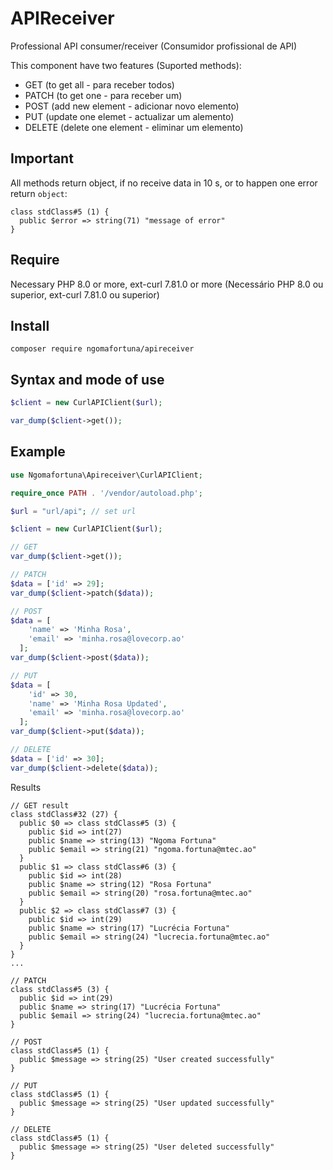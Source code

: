 # APIReceiver
Professional API consumer/receiver (Consumidor profissional de API)

This component have two features (Suported methods):
- GET (to get all - para receber todos)
- PATCH (to get one - para receber um)
- POST (add new element - adicionar novo elemento)
- PUT (update one elemet - actualizar um alemento)
- DELETE (delete one element - eliminar um elemento)

## Important
All methods return object, if no receive data in 10 s, or to happen one error return `object`:
```shell
class stdClass#5 (1) {
  public $error => string(71) "message of error"
}
```

## Require
Necessary PHP 8.0 or more, ext-curl 7.81.0 or more (Necessário PHP 8.0 ou superior, ext-curl 7.81.0 ou superior)


## Install
```shell
composer require ngomafortuna/apireceiver
```

## Syntax and mode of use
```php
$client = new CurlAPIClient($url);

var_dump($client->get());
```

## Example
```php
use Ngomafortuna\Apireceiver\CurlAPIClient;

require_once PATH . '/vendor/autoload.php';

$url = "url/api"; // set url

$client = new CurlAPIClient($url);

// GET
var_dump($client->get()); 

// PATCH 
$data = ['id' => 29];
var_dump($client->patch($data));

// POST 
$data = [
    'name' => 'Minha Rosa',
    'email' => 'minha.rosa@lovecorp.ao' 
  ];
var_dump($client->post($data));

// PUT 
$data = [
    'id' => 30,
    'name' => 'Minha Rosa Updated',
    'email' => 'minha.rosa@lovecorp.ao'  
  ];
var_dump($client->put($data));

// DELETE
$data = ['id' => 30];
var_dump($client->delete($data));

```

Results
```shell
// GET result
class stdClass#32 (27) {
  public $0 => class stdClass#5 (3) {
    public $id => int(27)
    public $name => string(13) "Ngoma Fortuna"
    public $email => string(21) "ngoma.fortuna@mtec.ao"
  }
  public $1 => class stdClass#6 (3) {
    public $id => int(28)
    public $name => string(12) "Rosa Fortuna"
    public $email => string(20) "rosa.fortuna@mtec.ao"
  }
  public $2 => class stdClass#7 (3) {
    public $id => int(29)
    public $name => string(17) "Lucrécia Fortuna"
    public $email => string(24) "lucrecia.fortuna@mtec.ao"
  }
}
...

// PATCH
class stdClass#5 (3) {
  public $id => int(29)
  public $name => string(17) "Lucrécia Fortuna"
  public $email => string(24) "lucrecia.fortuna@mtec.ao"
}

// POST
class stdClass#5 (1) {
  public $message => string(25) "User created successfully"
}

// PUT
class stdClass#5 (1) {
  public $message => string(25) "User updated successfully"
}

// DELETE
class stdClass#5 (1) {
  public $message => string(25) "User deleted successfully"
}

```